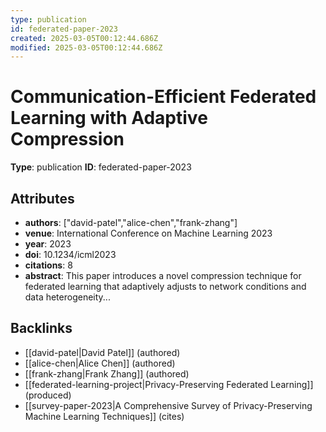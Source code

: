 ```yaml
---
type: publication
id: federated-paper-2023
created: 2025-03-05T00:12:44.686Z
modified: 2025-03-05T00:12:44.686Z
---
```


# Communication-Efficient Federated Learning with Adaptive Compression

**Type**: publication
**ID**: federated-paper-2023

## Attributes

- **authors**: ["david-patel","alice-chen","frank-zhang"]
- **venue**: International Conference on Machine Learning 2023
- **year**: 2023
- **doi**: 10.1234/icml2023
- **citations**: 8
- **abstract**: This paper introduces a novel compression technique for federated learning that adaptively adjusts to network conditions and data heterogeneity...

## Backlinks

- [[david-patel|David Patel]] (authored)
- [[alice-chen|Alice Chen]] (authored)
- [[frank-zhang|Frank Zhang]] (authored)
- [[federated-learning-project|Privacy-Preserving Federated Learning]] (produced)
- [[survey-paper-2023|A Comprehensive Survey of Privacy-Preserving Machine Learning Techniques]] (cites)

